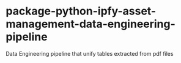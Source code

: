 # package-python-ipfy-asset-management-data-engineering-pipeline
Data Engineering pipeline that unify tables extracted from pdf files
